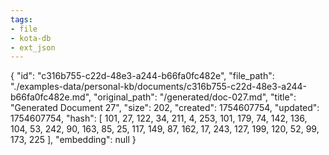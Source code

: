 ```yaml
---
tags:
- file
- kota-db
- ext_json
---
```

{
  "id": "c316b755-c22d-48e3-a244-b66fa0fc482e",
  "file_path": "./examples-data/personal-kb/documents/c316b755-c22d-48e3-a244-b66fa0fc482e.md",
  "original_path": "/generated/doc-027.md",
  "title": "Generated Document 27",
  "size": 202,
  "created": 1754607754,
  "updated": 1754607754,
  "hash": [
    101,
    27,
    122,
    34,
    211,
    4,
    253,
    101,
    179,
    74,
    142,
    136,
    104,
    53,
    242,
    90,
    163,
    85,
    25,
    117,
    149,
    87,
    162,
    17,
    243,
    127,
    199,
    120,
    52,
    99,
    173,
    225
  ],
  "embedding": null
}